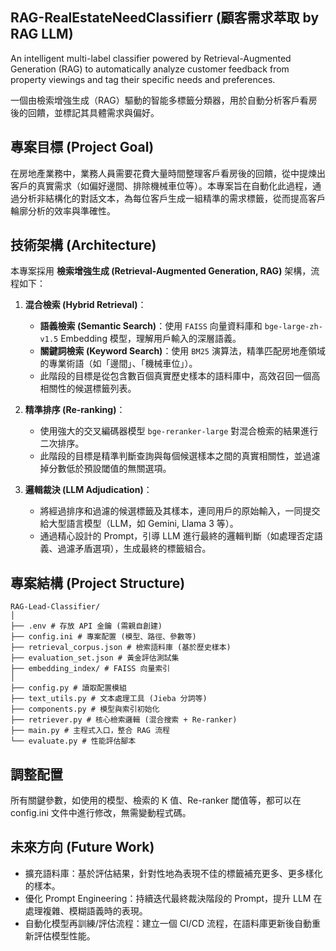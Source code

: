 ## RAG-RealEstateNeedClassifierr (顧客需求萃取 by RAG LLM)

An intelligent multi-label classifier powered by Retrieval-Augmented Generation (RAG) to automatically analyze customer feedback from property viewings and tag their specific needs and preferences.

一個由檢索增強生成（RAG）驅動的智能多標籤分類器，用於自動分析客戶看房後的回饋，並標記其具體需求與偏好。

## 專案目標 (Project Goal)

在房地產業務中，業務人員需要花費大量時間整理客戶看房後的回饋，從中提煉出客戶的真實需求（如偏好邊間、排除機械車位等）。本專案旨在自動化此過程，通過分析非結構化的對話文本，為每位客戶生成一組精準的需求標籤，從而提高客戶輪廓分析的效率與準確性。

## 技術架構 (Architecture)

本專案採用 **檢索增強生成 (Retrieval-Augmented Generation, RAG)** 架構，流程如下：

1.  **混合檢索 (Hybrid Retrieval)**：
    *   **語義檢索 (Semantic Search)**：使用 `FAISS` 向量資料庫和 `bge-large-zh-v1.5` Embedding 模型，理解用戶輸入的深層語義。
    *   **關鍵詞檢索 (Keyword Search)**：使用 `BM25` 演算法，精準匹配房地產領域的專業術語（如「邊間」、「機械車位」）。
    *   此階段的目標是從包含數百個真實歷史樣本的語料庫中，高效召回一個高相關性的候選標籤列表。

2.  **精準排序 (Re-ranking)**：
    *   使用強大的交叉編碼器模型 `bge-reranker-large` 對混合檢索的結果進行二次排序。
    *   此階段的目標是精準判斷查詢與每個候選樣本之間的真實相關性，並過濾掉分數低於預設閾值的無關選項。

3.  **邏輯裁決 (LLM Adjudication)**：
    *   將經過排序和過濾的候選標籤及其樣本，連同用戶的原始輸入，一同提交給大型語言模型（LLM，如 Gemini, Llama 3 等）。
    *   通過精心設計的 Prompt，引導 LLM 進行最終的邏輯判斷（如處理否定語義、過濾矛盾選項），生成最終的標籤組合。

## 專案結構 (Project Structure)
```
RAG-Lead-Classifier/
│
├── .env # 存放 API 金鑰 (需親自創建)
├── config.ini # 專案配置 (模型、路徑、參數等)
├── retrieval_corpus.json # 檢索語料庫 (基於歷史樣本)
├── evaluation_set.json # 黃金評估測試集
├── embedding_index/ # FAISS 向量索引
│
├── config.py # 讀取配置模組
├── text_utils.py # 文本處理工具 (Jieba 分詞等)
├── components.py # 模型與索引初始化
├── retriever.py # 核心檢索邏輯 (混合搜索 + Re-ranker)
├── main.py # 主程式入口，整合 RAG 流程
└── evaluate.py # 性能評估腳本
```


## 調整配置
所有關鍵參數，如使用的模型、檢索的 K 值、Re-ranker 閾值等，都可以在 config.ini 文件中進行修改，無需變動程式碼。

## 未來方向 (Future Work)
- 擴充語料庫：基於評估結果，針對性地為表現不佳的標籤補充更多、更多樣化的樣本。
- 優化 Prompt Engineering：持續迭代最終裁決階段的 Prompt，提升 LLM 在處理複雜、模糊語義時的表現。
- 自動化模型再訓練/評估流程：建立一個 CI/CD 流程，在語料庫更新後自動重新評估模型性能。
